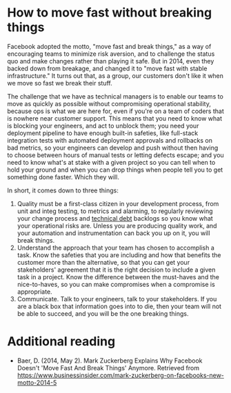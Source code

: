 # How to move fast without breaking things

Facebook adopted the motto, "move fast and break things," as a way of encouraging
teams to minimize risk aversion, and to challenge the status quo and make
changes rather than playing it safe. But in 2014, even they backed down from breakage, and changed it to "move
fast with stable infrastructure." It turns out that, as a group, our customers don't
like it when we move so fast we break their stuff. 

The challenge that we have as technical managers is to enable our teams to move
as quickly as possible without compromising operational stability, because ops is what we
are here for, even if you're on a team of coders that is nowhere near customer support. 
This means that you need to know what is blocking your engineers, and act to unblock them; 
you need your deployment pipeline to have enough built-in safeties, like full-stack 
integration tests with automated deployment approvals and rollbacks on bad metrics, so your 
engineers can develop and push without then having to choose between hours of manual 
tests or letting defects escape; and you need to know what's at stake with a given
project so you can tell when to hold your ground and when you can drop things when 
people tell you to get something done faster. Which they will.

In short, it comes down to three things: 
1. Quality must be a first-class citizen in your 
development process, from unit and integ testing, to metrics and alarming, to regularly
reviewing your change process and [technical debt](address-technical-debt.md) backlogs
so you know what your operational risks are. Unless you are producing quality work,
and your automation and instrumentation can back you up on it, you will break things.
1. Understand the approach that your team has chosen to accomplish a task. Know the
safeties that you are including and how that benefits the customer more than the alternative, 
so that you can get your stakeholders' agreement that it is the right decision to include a
given task in a project. Know the difference between the must-haves and the nice-to-haves,
so you can make compromises when a compromise is appropriate.
1. Communicate. Talk to your engineers, talk to your stakeholders. If you are a black
box that information goes into to die, then your team will not be able to succeed, and 
you will be the one breaking things.

# Additional reading

* Baer, D. (2014, May 2). Mark Zuckerberg Explains Why Facebook Doesn't 'Move Fast And Break Things' Anymore. Retrieved from https://www.businessinsider.com/mark-zuckerberg-on-facebooks-new-motto-2014-5

